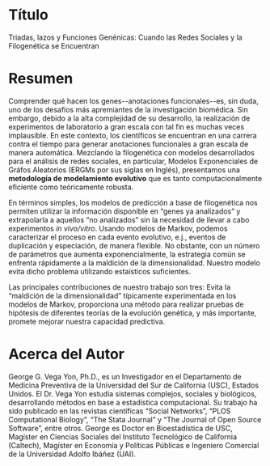 ﻿# Título

Triadas, lazos y Funciones Genénicas: Cuando las Redes Sociales y la Filogenética se Encuentran


# Resumen

Comprender qué hacen los genes--anotaciones funcionales--es, sin duda, uno de los desafíos más apremiantes de la investigación biomédica. Sin embargo, debido a la alta complejidad de su desarrollo, la realización de experimentos de laboratorio a gran escala con tal fin es muchas veces implausible. En este contexto, los científicos se encuentran en una carrera contra el tiempo para generar anotaciones funcionales a gran escala de manera automática. Mezclando la filogenética con modelos desarrollados para el análisis de redes sociales, en particular, Modelos Exponenciales de Gráfos Aleatorios (ERGMs por sus siglas en Inglés), presentamos una **metodología de modelamiento evolutivo** que es tanto computacionalmente eficiente como teóricamente robusta.

En términos simples, los modelos de predicción a base de filogenética nos permiten utilizar la información disponible en “genes ya analizados” y extrapolarla a aquellos “no analizados” sin la necesidad de llevar a cabo experimentos *in vivo/vitro*. Usando modelos de Markov, podemos caracterizar el proceso en cada evento evolutivo, e.j., eventos de duplicación y especiación, de manera flexible. No obstante, con un número de parámetros que aumenta exponencialmente, la estrategia común se enfrenta rápidamente a la maldición de la dimensionalidad. Nuestro modelo evita dicho problema utilizando estaísticos suficientes.

Las principales contribuciones de nuestro trabajo son tres: Evita la “maldición de la dimensionalidad” típicamente experimentada en los modelos de Markov, proporciona una método para realizar pruebas de hipótesis de diferentes teorías de la evolución genética, y más importante, promete mejorar nuestra capacidad predictiva.


# Acerca del Autor

George G. Vega Yon, Ph.D., es un Investigador en el Departamento de Medicina Preventiva de la Universidad del Sur de California (USC), Estados Unidos. El Dr. Vega Yon estudia sistemas complejos, sociales y biológicos, desarrollando métodos en base a estadística computacional. Su trabajo ha sido publicado en las revistas científicas “Social Networks”, “PLOS Computational Biology”, “The Stata Journal” y “The Journal of Open Source Software”, entre otros. George es Doctor en Bioestadística de USC, Magíster en Ciencias Sociales del Instituto Tecnológico de California (Caltech), Magíster en Economía y Políticas Públicas e Ingeniero Comercial de la Universidad Adolfo Ibáñez (UAI).
